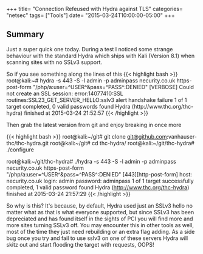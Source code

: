 +++
title= "Connection Refeused with Hydra against TLS"
categories= "netsec"
tags= ["Tools"]
date= "2015-03-24T10:00:00-05:00"
+++

<div id="pagesummary">
<h2 id="Summary"> <a>Summary</a> </h2>
<p>
Just a super quick one today. During a test I noticed some strange behaviour with the standard Hydra which ships with Kali (Version 8.1) when scanning sites with no SSLv3 support.<!--more-->
</p>
<p>
So if you see something along the lines of this
{{< highlight bash >}}
root@kali:~# hydra -s 443 -S -l admin -p adminpass necurity.co.uk  https-post-form  "/php/a:user=^USER^&pass=^PASS^:DENIED"
[VERBOSE] Could not create an SSL session: error:14077410:SSL routines:SSL23_GET_SERVER_HELLO:sslv3 alert handshake failure
1 of 1 target completed, 0 valid passwords found
Hydra (http://www.thc.org/thc-hydra) finished at 2015-03-24 21:52:57
{{< /highlight >}}

Then grab the latest version from git and enjoy breaking in once more

{{< highlight bash >}}
root@kali:~/git# git clone git@github.com:vanhauser-thc/thc-hydra.git
root@kali:~/git# cd thc-hydra/
root@kali:~/git/thc-hydra# ./configure 

root@kali:~/git/thc-hydra# ./hydra -s 443 -S -l admin -p adminpass necurity.co.uk  https-post-form  "/php/a:user=^USER^&pass=^PASS^:DENIED"
[443][http-post-form] host: necurity.co.uk   login: admin   password: adminpass
1 of 1 target successfully completed, 1 valid password found
Hydra (http://www.thc.org/thc-hydra) finished at 2015-03-24 21:57:29
{{< /highlight >}}
</p>

<p>
So why is this? It's because, by default, Hydra used just an SSLv3 hello no matter what as that is what everyone supported, but since SSLv3 has been depreciated and has found itself in the sights of PCI you will find more and more sites turning SSLv3 off. You may encounter this in other tools as well, most of the time they just need rebuilding or an extra flag adding. As a side bug once you try and fail to use sslv3 on one of these servers Hydra will skitz out and start flooding the target with requests, OOPS!
</p>
</div>
